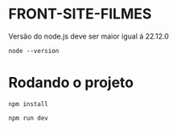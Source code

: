 # FRONT-SITE-FILMES

Versão do node.js deve ser maior igual á 22.12.0

```
node --version
```

# Rodando o projeto

```
npm install

npm run dev
```